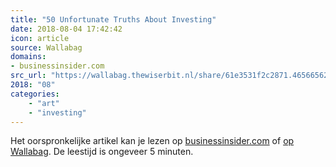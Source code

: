 ```yaml
---
title: "50 Unfortunate Truths About Investing"
date: 2018-08-04 17:42:42
icon: article
source: Wallabag
domains:
- businessinsider.com
src_url: "https://wallabag.thewiserbit.nl/share/61e3531f2c2871.46566562"
2018: "08"
categories:
    - "art"
    - "investing"
---
```

Het oorspronkelijke artikel kan je lezen op [businessinsider.com](https://www.businessinsider.com/50-unfortunate-truths-about-investing-2013-11?international=true) of [op Wallabag](https://wallabag.thewiserbit.nl/share/61e3531f2c2871.46566562). De leestijd is ongeveer 5 minuten.